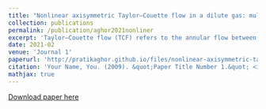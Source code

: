 ```yaml
---
title: "Nonlinear axisymmetric Taylor–Couette flow in a dilute gas: multiroll transition and the role of compressibility"
collection: publications
permalink: /publication/aghor2021nonliner
excerpt: 'Taylor–Couette flow (TCF) refers to the annular flow between two concentric, differentially rotating cylinders. After [Taylor's seminal 1923 article](https://royalsocietypublishing.org/doi/abs/10.1098/rsta.1923.0008), the topic remains an active research area even today after a centrury due to its experimental simplicity and a wide range of applications. In this work, the asymmetric 2-roll modes (called the single-roll or ‘anomalous’ modes), that break the midplane  $$Z_2$$-symmetry, are uncovered at $$\Gamma \leq O(1)$$, where $$\Gamma = h/ \delta $$ is the aspect ratio with $$h$$ being the height of the cylinders and $$\delta$$ being the gap width. The phase boundaries of both symmetric and asymmetric rolls and the coexisting regions of different number of rolls are identified in the $$(\Gamma , Re )$$-plane, where $$Re$$ is the inner Reynolds number. We were able to show that the ‘$$1 \leftrightarrow 2$$’-roll transition in small aspect ratio cylinders is subcritical in compressible TCF in contrast to the supercritical nature of bifurcation in its incompressible counterpart. This work was published in the [Journal of Fluid Mechanics](https://www.cambridge.org/core/journals/journal-of-fluid-mechanics/article/abs/nonlinear-axisymmetric-taylorcouette-flow-in-a-dilute-gas-multiroll-transition-and-the-role-of-compressibility/B528D542F58FC12D8F666BA1207249FA).'
date: 2021-02
venue: 'Journal 1'
paperurl: 'http://pratikaghor.github.io/files/nonlinear-axisymmetric-taylorcouette-flow-in-a-dilute-gas-multiroll-transition-and-the-role-of-compressibility.pdf'
citation: 'Your Name, You. (2009). &quot;Paper Title Number 1.&quot; <i>Journal 1</i>. 1(1).'
mathjax: true
---
```


[Download paper here](http://pratikaghor.github.io/files/nonlinear-axisymmetric-taylorcouette-flow-in-a-dilute-gas-multiroll-transition-and-the-role-of-compressibility.pdf)

